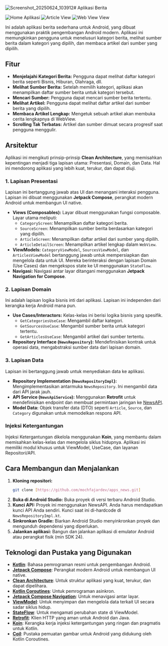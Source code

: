 ![Screenshot_20250624_103912](https://github.com/user-attachments/assets/c48def76-710c-4102-8b42-74c96c7cef7f)# Aplikasi Berita

![Home Aplikasi](screenshoot/Screenshot_20250624_103912.png)
![Article View](screenshoot/Screenshot_20250624_103945.png)
![Web View View](screenshoot/Screenshot_20250624_104006.png)

Ini adalah aplikasi berita sederhana untuk Android, yang dibuat menggunakan praktik pengembangan Android modern. Aplikasi ini memungkinkan pengguna untuk menelusuri kategori berita, melihat sumber berita dalam kategori yang dipilih, dan membaca artikel dari sumber yang dipilih.

## Fitur

-   **Menjelajahi Kategori Berita:** Pengguna dapat melihat daftar kategori berita seperti Bisnis, Hiburan, Olahraga, dll.
-   **Melihat Sumber Berita:** Setelah memilih kategori, aplikasi akan menampilkan daftar sumber berita untuk kategori tersebut.
-   **Mencari Sumber:** Pengguna dapat mencari sumber berita tertentu.
-   **Melihat Artikel:** Pengguna dapat melihat daftar artikel dari sumber berita yang dipilih.
-   **Membaca Artikel Lengkap:** Mengetuk sebuah artikel akan membuka cerita lengkapnya di WebView.
-   **Scrolling Tak Terbatas:** Artikel dan sumber dimuat secara progresif saat pengguna menggulir.

## Arsitektur

Aplikasi ini mengikuti prinsip-prinsip **Clean Architecture**, yang memisahkan kepentingan menjadi tiga lapisan utama: Presentasi, Domain, dan Data. Hal ini mendorong aplikasi yang lebih kuat, terukur, dan dapat diuji.

### 1. Lapisan Presentasi

Lapisan ini bertanggung jawab atas UI dan menangani interaksi pengguna. Lapisan ini dibuat menggunakan **Jetpack Compose**, perangkat modern Android untuk membangun UI native.

-   **Views (Composables):** Layar dibuat menggunakan fungsi composable. Layar utama meliputi:
    -   `CategoryScreen`: Menampilkan daftar kategori berita.
    -   `SourceScreen`: Menampilkan sumber berita berdasarkan kategori yang dipilih.
    -   `ArticleScreen`: Menampilkan daftar artikel dari sumber yang dipilih.
    -   `ArticleDetailScreen`: Menampilkan artikel lengkap dalam `WebView`.
-   **ViewModels:** `CategoryViewModel`, `SourcesViewModel`, dan `ArticlesViewModel` bertanggung jawab untuk mempersiapkan dan mengelola data untuk UI. Mereka berinteraksi dengan lapisan Domain (Use Cases) dan mengekspos state ke UI menggunakan `StateFlow`.
-   **Navigasi:** Navigasi antar layar ditangani menggunakan **Jetpack Navigation for Compose**.

### 2. Lapisan Domain

Ini adalah lapisan logika bisnis inti dari aplikasi. Lapisan ini independen dari kerangka kerja Android mana pun.

-   **Use Cases/Interactors:** Kelas-kelas ini berisi logika bisnis yang spesifik.
    -   `GetCategoriesUseCase`: Mengambil daftar kategori.
    -   `GetSourcesUseCase`: Mengambil sumber berita untuk kategori tertentu.
    -   `GetArticlesUseCase`: Mengambil artikel dari sumber tertentu.
-   **Repository Interface (`NewsRepository`):** Mendefinisikan kontrak untuk operasi data, mengabstraksi sumber data dari lapisan domain.

### 3. Lapisan Data

Lapisan ini bertanggung jawab untuk menyediakan data ke aplikasi.

-   **Repository Implementation (`NewsRepositoryImpl`):** Mengimplementasikan antarmuka `NewsRepository`. Ini mengambil data dari API jarak jauh.
-   **API Service (`NewsApiService`):** Menggunakan **Retrofit** untuk mendefinisikan endpoint dan membuat permintaan jaringan ke [NewsAPI](https://newsapi.org/).
-   **Model Data:** Objek transfer data (DTO) seperti `Article`, `Source`, dan `Category` digunakan untuk memodelkan respons API.

### Injeksi Ketergantungan

Injeksi Ketergantungan dikelola menggunakan **Koin**, yang membantu dalam memisahkan kelas-kelas dan mengelola siklus hidupnya. Aplikasi ini memiliki modul khusus untuk ViewModel, UseCase, dan layanan Repositori/API.

## Cara Membangun dan Menjalankan

1.  **Kloning repositori:**
    ```bash
    git clone [https://github.com/mochfajardev/apps_news.git]
    ```
2.  **Buka di Android Studio:** Buka proyek di versi terbaru Android Studio.
3.  **Kunci API:** Proyek ini menggunakan NewsAPI. Anda harus mendapatkan kunci API Anda sendiri. Kunci saat ini di-hardcode di `NewsRepositoryImpl.kt`.
4.  **Sinkronkan Gradle:** Biarkan Android Studio menyinkronkan proyek dan mengunduh dependensi yang diperlukan.
5.  **Jalankan aplikasi:** Bangun dan jalankan aplikasi di emulator Android atau perangkat fisik (min SDK 24).

## Teknologi dan Pustaka yang Digunakan

-   **[Kotlin](https://kotlinlang.org/)**: Bahasa pemrograman resmi untuk pengembangan Android.
-   **[Jetpack Compose](https://developer.android.com/jetpack/compose)**: Perangkat modern Android untuk membangun UI native.
-   **[Clean Architecture](https://blog.cleancoder.com/uncle-bob/2012/08/13/the-clean-architecture.html)**: Untuk struktur aplikasi yang kuat, terukur, dan dapat dipelihara.
-   **[Kotlin Coroutines](https://kotlinlang.org/docs/coroutines-overview.html)**: Untuk pemrograman asinkron.
-   **[Jetpack Compose Navigation](https://developer.android.com/jetpack/compose/navigation)**: Untuk menavigasi antar layar.
-   **[ViewModel](https://developer.android.com/topic/libraries/architecture/viewmodel)**: Untuk menyimpan dan mengelola data terkait UI secara sadar siklus hidup.
-   **[StateFlow](https://developer.android.com/kotlin/flow/stateflow-and-sharedflow)**: Untuk mengamati perubahan state di ViewModel.
-   **[Retrofit](https://square.github.io/retrofit/)**: Klien HTTP yang aman untuk Android dan Java.
-   **[Koin](https://insert-koin.io/)**: Kerangka kerja injeksi ketergantungan yang ringan dan pragmatis untuk Kotlin.
-   **[Coil](https://coil-kt.github.io/coil/)**: Pustaka pemuatan gambar untuk Android yang didukung oleh Kotlin Coroutines.
